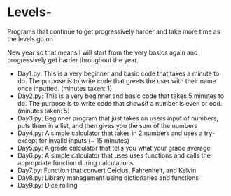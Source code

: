 # Levels-
Programs that continue to get progressively harder and take more time as the levels go on

New year so that means I will start from the very basics again and progressively get harder throughout the year. 

-  Day1.py: This is a very beginner and basic code that takes a minute to do. The purpose is to write code that greets the user with their name once inputted. (minutes taken: 1) <br />
-  Day2.py: This is a very beginner and basic code that takes 5 minutes to do. The purpose is to write code that showsif a number is even or odd. (minutes taken: 5) <br />
- Day3.py: Beginner program that just takes an users input of numbers, puts them in a list, and then gives you the sum of the numbers <br />
- Day4.py: A simple calculator that takes in 2 numbers and uses a try-except for invalid inputs (~ 15 minutes) <br />
- Day5.py: A grade calculator that tells you what your grade average <br />
- Day6.py: A simple calculator that uses uses functions and calls the appropriate function during calculations <br />
- Day7.py: Function that convert Celcius, Fahrenheit, and Kelvin
- Day8.py: Library management using dictionaries and functions
- Day9.py: Dice rolling

